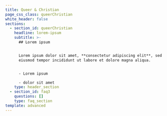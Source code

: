 ```yaml
---
title: Queer & Christian
page_css_class: queerChristian
white_header: false
sections:
  - section_id: queerChristian
    headline: lorem-ipsum
    subtitle: >-
      ## Lorem ipsum


      Lorem ipsum dolor sit amet, **consectetur adipiscing elit**, sed do
      eiusmod tempor incididunt ut labore et dolore magna aliqua.


      - Lorem ipsum

      - dolor sit amet
    type: header_section
  - section_id: faq3
    questions: []
    type: faq_section
template: advanced
---
```

